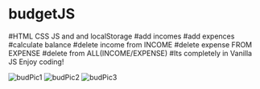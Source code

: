 # budgetJS
#HTML CSS JS and and localStorage
#add incomes
#add expences
#calculate balance
#delete income from INCOME
#delete expense FROM EXPENSE
#delete from ALL(INCOME/EXPENSE)
#Its completely in Vanilla JS Enjoy coding!

![budPic1](https://user-images.githubusercontent.com/29287817/220342733-1e93e4a5-1e0b-4cc1-ab37-079d9f0d046e.JPG)
![budPic2](https://user-images.githubusercontent.com/29287817/220342743-a1f92c39-83a0-4328-9e98-b6574c9cc0a0.JPG)
![budPic3](https://user-images.githubusercontent.com/29287817/220344297-ff8e5815-016a-413e-b23a-4f5729a2dc6f.JPG)
